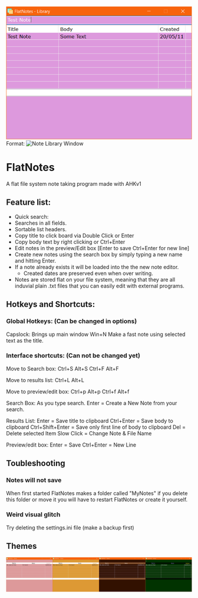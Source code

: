 ![Screenshot one](/ScreenShots/SS_01.png)
Format: ![Note Library Window](url)


# FlatNotes
A flat file system note taking program made with AHKv1

## Feature list:
- Quick search: 
- Searches in all fields.
- Sortable list headers.
- Copy title to click board via Double Click or Enter
- Copy body text by right clicking or Ctrl+Enter
- Edit notes in the preview/Edit box [Enter to save Ctrl+Enter for new line]
- Create new notes using the search box by simply typing a new name and hitting Enter.
- If a note already exists it will be loaded into the the new note editor.
	- Created dates are preserved even when over writing.
- Notes are stored flat on your file system, meaning that they are all induvial plain .txt files that you can easily edit with external programs.

## Hotkeys and Shortcuts:

### Global Hotkeys: (Can be changed in options)
Capslock: Brings up main window
Win+N Make a fast note using selected text as the title.

### Interface shortcuts: (Can not be changed yet)

Move to Search box:
Ctrl+S
Alt+S
Ctrl+F
Alt+F

Move to results list:
Ctrl+L
Alt+L

Move to preview/edit box:
Ctrl+p
Alt+p 
Ctrl+f
Alt+f

Search Box:
As you type search.
Enter = Create a New Note from your search.

Results List:
Enter = Save title to clipboard
Ctrl+Enter = Save body to clipboard
Ctrl+Shift+Enter = Save only first line of body to clipboard
Del = Delete selected Item
Slow Click = Change Note & File Name

Preview/edit box:
Enter = Save
Ctrl+Enter = New Line


## Toubleshooting

### Notes will not save
When first started FlatNotes makes a folder called "MyNotes" if you delete this folder or move it you will have to restart FlatNotes or create it yourself. 

### Weird visual glitch 
Try deleting the settings.ini file (make a backup first)

## Themes
![Themes Set one](/ScreenShots/SS_02.jpg)

